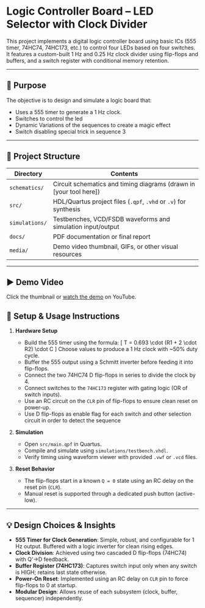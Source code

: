# Logic Controller Board – LED Selector with Clock Divider

This project implements a digital logic controller board using basic ICs (555 timer, 74HC74, 74HC173, etc.) to control four LEDs based on four switches. It features a custom-built 1 Hz and 0.25 Hz clock divider using flip-flops and buffers, and a switch register with conditional memory retention.

---

## 🎯 Purpose

The objective is to design and simulate a logic board that:
- Uses a 555 timer to generate a 1 Hz clock.
- Switches to control the led
- Dynamic Variations of the sequences to create a magic effect
- Switch disabling special trick in sequence 3

---

## 📁 Project Structure

| Directory      | Contents                                                                 |
|----------------|--------------------------------------------------------------------------|
| `schematics/`  | Circuit schematics and timing diagrams (drawn in [your tool here])       |
| `src/`         | HDL/Quartus project files (`.qpf`, `.vhd` or `.v`) for synthesis         |
| `simulations/` | Testbenches, VCD/FSDB waveforms and simulation input/output              |
| `docs/`        | PDF documentation or final report                                        |
| `media/`       | Demo video thumbnail, GIFs, or other visual resources                    |

---

## ▶️ Demo Video

Click the thumbnail or [watch the demo](https://www.youtube.com/watch?v=YOUR_VIDEO_LINK) on YouTube.

## 🧪 Setup & Usage Instructions

1. **Hardware Setup**
   - Build the 555 timer using the formula:
     \[
     T = 0.693 \cdot (R1 + 2 \cdot R2) \cdot C
     \]
     Choose values to produce a 1 Hz clock with ~50% duty cycle.
   - Buffer the 555 output using a Schmitt inverter before feeding it into flip-flops.
   - Connect the two 74HC74 D flip-flops in series to divide the clock by 4.
   - Connect switches to the `74HC173` register with gating logic (OR of switch inputs).
   - Use an RC circuit on the `CLR` pin of flip-flops to ensure clean reset on power-up.
   - Use D flip-flops as enable flag for each switch and other selection circuit in order to detect the sequence

2. **Simulation**
   - Open `src/main.qpf` in Quartus.
   - Compile and simulate using `simulations/testbench.vhdl`.
   - Verify timing using waveform viewer with provided `.vwf` or `.vcd` files.

3. **Reset Behavior**
   - The flip-flops start in a known `Q = 0` state using an RC delay on the reset pin (`CLR`).
   - Manual reset is supported through a dedicated push button (active-low).

---

## 💡 Design Choices & Insights

- **555 Timer for Clock Generation**: Simple, robust, and configurable for 1 Hz output. Buffered with a logic inverter for clean rising edges.
- **Clock Division**: Achieved using two cascaded D flip-flops (74HC74) with Q'→D feedback.
- **Buffer Register (74HC173)**: Captures switch input only when any switch is HIGH; retains last state otherwise.
- **Power-On Reset**: Implemented using an RC delay on `CLR` pin to force flip-flops to 0 at startup.
- **Modular Design**: Allows reuse of each subsystem (clock, buffer, sequencer) independently.
